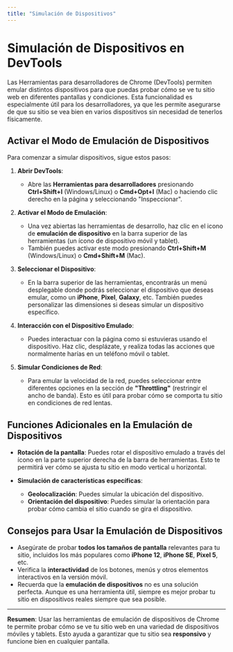```yaml
---
title: "Simulación de Dispositivos"
---
```


# Simulación de Dispositivos en DevTools

Las Herramientas para desarrolladores de Chrome (DevTools) permiten emular distintos dispositivos para que puedas probar cómo se ve tu sitio web en diferentes pantallas y condiciones. Esta funcionalidad es especialmente útil para los desarrolladores, ya que les permite asegurarse de que su sitio se vea bien en varios dispositivos sin necesidad de tenerlos físicamente.

## Activar el Modo de Emulación de Dispositivos

Para comenzar a simular dispositivos, sigue estos pasos:

1. **Abrir DevTools**:
   - Abre las **Herramientas para desarrolladores** presionando **Ctrl+Shift+I** (Windows/Linux) o **Cmd+Opt+I** (Mac) o haciendo clic derecho en la página y seleccionando "Inspeccionar".
   
2. **Activar el Modo de Emulación**:
   - Una vez abiertas las herramientas de desarrollo, haz clic en el icono de **emulación de dispositivo** en la barra superior de las herramientas (un ícono de dispositivo móvil y tablet).
   - También puedes activar este modo presionando **Ctrl+Shift+M** (Windows/Linux) o **Cmd+Shift+M** (Mac).

3. **Seleccionar el Dispositivo**:
   - En la barra superior de las herramientas, encontrarás un menú desplegable donde podrás seleccionar el dispositivo que deseas emular, como un **iPhone**, **Pixel**, **Galaxy**, etc. También puedes personalizar las dimensiones si deseas simular un dispositivo específico.

4. **Interacción con el Dispositivo Emulado**:
   - Puedes interactuar con la página como si estuvieras usando el dispositivo. Haz clic, desplázate, y realiza todas las acciones que normalmente harías en un teléfono móvil o tablet.
   
5. **Simular Condiciones de Red**:
   - Para emular la velocidad de la red, puedes seleccionar entre diferentes opciones en la sección de **"Throttling"** (restringir el ancho de banda). Esto es útil para probar cómo se comporta tu sitio en condiciones de red lentas.

## Funciones Adicionales en la Emulación de Dispositivos

- **Rotación de la pantalla**: Puedes rotar el dispositivo emulado a través del ícono en la parte superior derecha de la barra de herramientas. Esto te permitirá ver cómo se ajusta tu sitio en modo vertical u horizontal.
  
- **Simulación de características específicas**:
   - **Geolocalización**: Puedes simular la ubicación del dispositivo.
   - **Orientación del dispositivo**: Puedes simular la orientación para probar cómo cambia el sitio cuando se gira el dispositivo.

## Consejos para Usar la Emulación de Dispositivos

- Asegúrate de probar **todos los tamaños de pantalla** relevantes para tu sitio, incluidos los más populares como **iPhone 12**, **iPhone SE**, **Pixel 5**, etc.
- Verifica la **interactividad** de los botones, menús y otros elementos interactivos en la versión móvil.
- Recuerda que la **emulación de dispositivos** no es una solución perfecta. Aunque es una herramienta útil, siempre es mejor probar tu sitio en dispositivos reales siempre que sea posible.

---

**Resumen**: Usar las herramientas de emulación de dispositivos de Chrome te permite probar cómo se ve tu sitio web en una variedad de dispositivos móviles y tablets. Esto ayuda a garantizar que tu sitio sea **responsivo** y funcione bien en cualquier pantalla.
